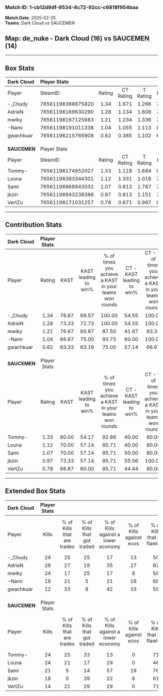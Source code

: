 ### Match ID: 1-cb12d9df-9534-4c72-92cc-c6818f954baa  
**Match Date**: 2025-02-25  
**Teams**: Dark Cloud vs SAUCEMEN  

## **Map**: de_nuke - Dark Cloud (16) vs SAUCEMEN (14)  
---  

## Box Stats  

| **Dark Cloud** | Player Stats      |        |           |          |       |       |       |         |        |      |     |
| :- | :- | :-: | :-: | :-: | :-: | :-: | :-: | :-: | :-: | :-: | :-: |
| Player         | SteamID           | Rating | CT Rating | T Rating | KAST  |  ADR  | Kills | Assists | Deaths | K/D  | HS% |
| -_Chudy        | 76561198388875820 |  1.34  |   1.671   |  1.266   | 76.67 | 95.6  |  24   |    8    |   17   | 1.41 | 58  |
| AdrieN         | 76561198169630290 |  1.28  |   1.134   |  1.608   | 73.33 | 99.1  |  26   |    8    |   23   | 1.13 | 65  |
| mwlky          | 76561198167125683 |  1.21  |   1.234   |  1.336   | 76.67 | 74.5  |  24   |    4    |   20   | 1.20 | 45  |
| -Nami          | 76561198191011338 |  1.04  |   1.055   |  1.113   | 66.67 | 74.5  |  19   |    7    |   18   | 1.06 | 52  |
| gwachkuar      | 76561198215765908 |  0.62  |   0.385   |  1.102   | 63.33 | 47.3  |  12   |    7    |   24   | 0.50 | 50  |
|                |                   |        |           |          |       |       |       |         |        |      |     |
|                |                   |        |           |          |       |       |       |         |        |      |     |
|                |                   |        |           |          |       |       |       |         |        |      |     |
| **SAUCEMEN**   | Player Stats      |        |           |          |       |       |       |         |        |      |     |
| Player         | SteamID           | Rating | CT Rating | T Rating | KAST  |  ADR  | Kills | Assists | Deaths | K/D  | HS% |
| Tommy-         | 76561198174952027 |  1.33  |   1.118   |  1.684   | 80.00 | 101.6 |  24   |   12    |   21   | 1.14 | 54  |
| Louna          | 76561198393344301 |  1.12  |   1.331   |  1.018   | 70.00 | 72.0  |  24   |    5    |   22   | 1.09 | 37  |
| Sami           | 76561198868943032 |  1.07  |   0.613   |  1.787   | 70.00 | 68.5  |  21   |    3    |   19   | 1.11 | 42  |
| jkzin          | 76561198943238386 |  0.97  |   0.813   |  1.151   | 73.33 | 74.8  |  18   |    7    |   23   | 0.78 | 66  |
| VertZu         | 76561198171031257 |  0.78  |   0.671   |  0.997   | 66.67 | 52.7  |  14   |    9    |   21   | 0.67 | 42  |
---  

## Contribution Stats  

| **Dark Cloud** | Player Stats |       |                      |                                                        |                           |                                                             |                          |                                                            |
| :- | :-: | :-: | :-: | :-: | :-: | :-: | :-: | :-: |
| Player         |    Rating    | KAST  | KAST leading to win% | % of times you achieve a KAST in your teams won rounds | CT - KAST leading to win% | CT - % of times you achieve a KAST in your teams won rounds | T - KAST leading to win% | T - % of times you achieve a KAST in your teams won rounds |
| -_Chudy        |     1.34     | 76.67 |        69.57         |                         100.00                         |           54.55           |                           100.00                            |          83.33           |                           100.00                           |
| AdrieN         |     1.28     | 73.33 |        72.73         |                         100.00                         |           54.55           |                           100.00                            |          90.91           |                           100.00                           |
| mwlky          |     1.21     | 76.67 |        60.87         |                         87.50                          |           41.67           |                            83.33                            |          81.82           |                           90.00                            |
| -Nami          |     1.04     | 66.67 |        75.00         |                         93.75                          |           60.00           |                           100.00                            |          90.00           |                           90.00                            |
| gwachkuar      |     0.62     | 63.33 |        63.16         |                         75.00                          |           57.14           |                            66.67                            |          66.67           |                           80.00                            |
|                |              |       |                      |                                                        |                           |                                                             |                          |                                                            |
|                |              |       |                      |                                                        |                           |                                                             |                          |                                                            |
|                |              |       |                      |                                                        |                           |                                                             |                          |                                                            |
| **SAUCEMEN**   | Player Stats |       |                      |                                                        |                           |                                                             |                          |                                                            |
| Player         |    Rating    | KAST  | KAST leading to win% | % of times you achieve a KAST in your teams won rounds | CT - KAST leading to win% | CT - % of times you achieve a KAST in your teams won rounds | T - KAST leading to win% | T - % of times you achieve a KAST in your teams won rounds |
| Tommy-         |     1.33     | 80.00 |        54.17         |                         92.86                          |           40.00           |                            80.00                            |          64.29           |                           100.00                           |
| Louna          |     1.12     | 70.00 |        57.14         |                         85.71                          |           40.00           |                            80.00                            |          72.73           |                           88.89                            |
| Sami           |     1.07     | 70.00 |        57.14         |                         85.71                          |           50.00           |                            80.00                            |          61.54           |                           88.89                            |
| jkzin          |     0.97     | 73.33 |        57.14         |                         85.71                          |           55.56           |                           100.00                            |          58.33           |                           77.78                            |
| VertZu         |     0.78     | 66.67 |        60.00         |                         85.71                          |           44.44           |                            80.00                            |          72.73           |                           88.89                            |
---  

## Extended Box Stats  

| **Dark Cloud** | Player Stats |                            |                            |                                    |                         |                              |                                 |        |                             |                                     |                          |                               |                            |
| :- | :-: | :-: | :-: | :-: | :-: | :-: | :-: | :-: | :-: | :-: | :-: | :-: | :-: |
| Player         |    Kills     | % of Kills that are trades | % of Kills that got traded | % of Kills against a lower economy | % of Kills against ecos | % of Kills that are flawless | % of Kills that are close duels | Deaths | % of Deaths that get traded | % of Deaths against a lower economy | % of Deaths against ecos | % of Deaths that are flawless | % of Deaths that are close |
| -_Chudy        |      24      |             25             |             25             |                 17                 |           13            |              50              |                0                |   17   |             41              |                 12                  |            0             |              59               |             0              |
| AdrieN         |      26      |             27             |             19             |                 35                 |           27            |              62              |                8                |   23   |             22              |                 13                  |            9             |              61               |             9              |
| mwlky          |      24      |             17             |             25             |                 17                 |            8            |              58              |                0                |   20   |             20              |                 20                  |            10            |              70               |             10             |
| -Nami          |      19      |             21             |             5              |                 21                 |           16            |              68              |               11                |   18   |             17              |                  6                  |            0             |              61               |             11             |
| gwachkuar      |      12      |             33             |             8              |                 42                 |           33            |              58              |                0                |   24   |             29              |                  8                  |            4             |              67               |             0              |
|                |              |                            |                            |                                    |                         |                              |                                 |        |                             |                                     |                          |                               |                            |
|                |              |                            |                            |                                    |                         |                              |                                 |        |                             |                                     |                          |                               |                            |
|                |              |                            |                            |                                    |                         |                              |                                 |        |                             |                                     |                          |                               |                            |
| **SAUCEMEN**   | Player Stats |                            |                            |                                    |                         |                              |                                 |        |                             |                                     |                          |                               |                            |
| Player         |    Kills     | % of Kills that are trades | % of Kills that got traded | % of Kills against a lower economy | % of Kills against ecos | % of Kills that are flawless | % of Kills that are close duels | Deaths | % of Deaths that get traded | % of Deaths against a lower economy | % of Deaths against ecos | % of Deaths that are flawless | % of Deaths that are close |
| Tommy-         |      24      |             25             |             33             |                 13                 |            0            |              71              |                0                |   21   |             29              |                 29                  |            5             |              57               |             0              |
| Louna          |      24      |             21             |             17             |                 29                 |            0            |              46              |               17                |   22   |             14              |                 18                  |            0             |              68               |             9              |
| Sami           |      21      |             5              |             14             |                 57                 |           19            |              76              |               10                |   19   |             26              |                 21                  |            0             |              63               |             0              |
| jkzin          |      18      |             0              |             39             |                 22                 |            6            |              61              |                0                |   23   |              9              |                 22                  |            4             |              65               |             9              |
| VertZu         |      14      |             21             |             29             |                 29                 |            0            |              71              |                0                |   21   |             14              |                 19                  |            0             |              57               |             0              |
